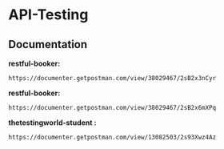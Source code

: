 # API-Testing
## Documentation
**restful-booker:**
```
https://documenter.getpostman.com/view/38029467/2sB2x3nCyr
```
**restful-booker:**
```
https://documenter.getpostman.com/view/38029467/2sB2x6mXPq
```
**thetestingworld-student :** 
```
https://documenter.getpostman.com/view/13082503/2s93Xwz4Az
```
